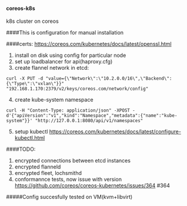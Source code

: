 #### coreos-k8s
k8s cluster on coreos

####This is configuration for manual installation

####certs:
https://coreos.com/kubernetes/docs/latest/openssl.html

1. install on disk using config for particular node
2. set up loadbalancer for api(haproxy.cfg)
3. create flannel network in etcd: 
  
  ```
curl -X PUT -d "value={\"Network\":\"10.2.0.0/16\",\"Backend\":{\"Type\":\"vxlan\"}}" "192.168.1.170:2379/v2/keys/coreos.com/network/config"
```
4. create kube-system namespace
  
  ```
curl -H "Content-Type: application/json" -XPOST -d'{"apiVersion":"v1","kind":"Namespace","metadata":{"name":"kube-system"}}' "http://127.0.0.1:8080/api/v1/namespaces"
```
5. setup kubectl https://coreos.com/kubernetes/docs/latest/configure-kubectl.html


####TODO:
1. encrypted connections between etcd instances
2. encrypted flanneld
3. encrypted fleet, lochsmithd
4. conformannce tests, now issue with version https://github.com/coreos/coreos-kubernetes/issues/364 #364

#####Config succesfully tested on VM(kvm+libvirt)
